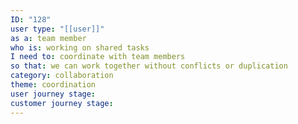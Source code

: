 ```yaml
---
ID: "128"
user type: "[[user]]"
as a: team member
who is: working on shared tasks
I need to: coordinate with team members
so that: we can work together without conflicts or duplication
category: collaboration
theme: coordination
user journey stage:
customer journey stage:
---
```

